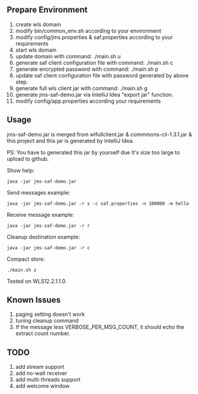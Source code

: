 ## Prepare Environment

1. create wls domain
2. modify bin/common_env.sh according to your environment
3. modify config/jms.properties & saf.properties according to your requirements
4. start wls domain
5. update domain with command: ./main.sh u
6. generate saf client configuration file with command: ./main.sh c
7. generate  encrypted password with command: ./main.sh p
8. update saf client configuration file with password generated by above step.
9. generate full wls client jar with command: ./main.sh g
10. generate jms-saf-demo.jar via IntelliJ Idea "export jar" function.
11. modify config/app.properties according your requirements

## Usage

jms-saf-demo.jar is merged from  wlfullclient.jar & commmons-cli-1.3.1.jar & this project and this jar is generated by IntelliJ Idea.

PS: You have to generated this jar by yourself due it's size too large to upload to github.

Show help:

    java -jar jms-saf-demo.jar

Send messages example:

    java -jar jms-saf-demo.jar -r s -c saf.properties -n 100000 -m hello

Receive message example:
    
    java -jar jms-saf-demo.jar -r r

Cleanup destination example:

    java -jar jms-saf-demo.jar -r c

Compact store:

    ./main.sh z
 
Tested on WLS12.2.1.1.0.

## Known Issues

1. paging setting doesn't work
2. tuning cleanup command
3. If the message less VERBOSE_PER_MSG_COUNT, it should echo the extract count number. 

## TODO
1. add stream support
2. add no-wait receiver
3. add multi-threads support
4. add welcome window

